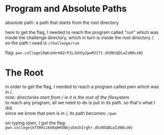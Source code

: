 # Program and Absolute Paths

absolute path: a path that starts from the root directory     

here to get the flag, I needed to reach the program called "run" which was inside the challenge directory, which in turn is inside the root directory /.    
so the path I used is `/challenge/run`

flag: 
`pwn.college{8qKcb4rm02rP1LJbhOy2pwMJIft.dVDN1QDLwIzN0czW}`

# The Root

in order to get the flag, I needed to reach a program called pwn which was in /.   
*note: directories start from / ie it is the root of the filesystem*    
to reach any program, all we need to do is put in its path. so that's what I did.     
since we know that pwn is in /, its path becomes: `/pwn`

on typing /pwn, I got the flag: 
`pwn.college{kTSRHi16X8q0H5NAjsEm1hIrghr.dhzN5QDLwIzN0czW}`

